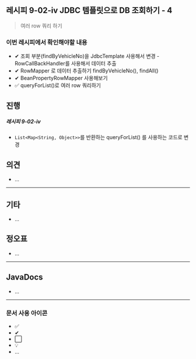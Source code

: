 ## 레시피 9-02-iv JDBC 템플릿으로 DB 조회하기 - 4

>  여러  row 쿼리 하기
>

### 이번 레시피에서 확인해야할  내용

* ✔ 조회 부분(findByVehicleNo)을 JdbcTemplate 사용해서 변경 - RowCallBackHandler를 사용해서 데이터 추출
* ✔ RowMapper 로 데이터 추출하기 findByVehicleNo(), findAll()
* ✔ BeanPropertyRowMapper 사용해보기
* ✅  queryForList()로 여러 row 쿼리하기




## 진행

##### 레시피 9-02-iv

* `List<Map<String, Object>>`를 반환하는 queryForList() 를 사용하는 코드로 변경




## 의견

* ...



---

## 기타

* ...



## 정오표

* ...
  


---

## JavaDocs

* ...



---

### 문서 사용 아이콘

* ✅
* ✔
* ⬜
* 💡
* ...

